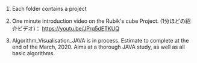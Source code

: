 1. Each folder contains a project
2. One minute introduction video on the Rubik's cube Project.
 (1分ほどの紹介ビデオ)：
https://youtu.be/JPrq5dETKUQ

3. Algorithm_Visualisation_JAVA is in process. Estimate to complete at the end of the March, 2020.
  Aims at a thorough JAVA study, as well as all basic algorithms.

